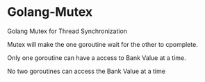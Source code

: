 # Golang-Mutex
Golang Mutex for Thread Synchronization

Mutex will make the one goroutine wait for the other to cpomplete.

Only one goroutine can have a access to Bank Value at a time.

No two goroutines can access the Bank Value at a time
